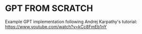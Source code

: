 # GPT FROM SCRATCH
Example GPT implementation following Andrej Karpathy's tutorial: https://www.youtube.com/watch?v=kCc8FmEb1nY